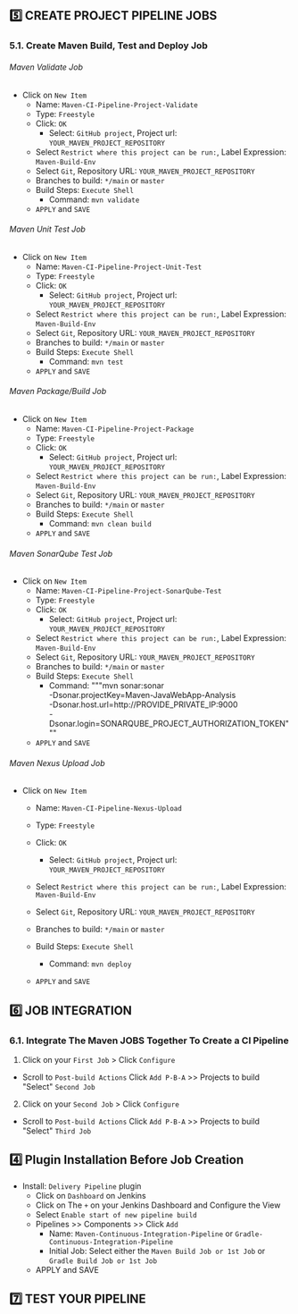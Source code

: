 ## 5️⃣ CREATE PROJECT PIPELINE JOBS

### 5.1. Create Maven Build, Test and Deploy Job
###### Maven Validate Job
- Click on `New Item`
    - Name: `Maven-CI-Pipeline-Project-Validate`
    - Type: `Freestyle`
    - Click: `OK`
        - Select: `GitHub project`, Project url: `YOUR_MAVEN_PROJECT_REPOSITORY`
    - Select `Restrict where this project can be run:`, Label Expression: `Maven-Build-Env`
    - Select `Git`, Repository URL: `YOUR_MAVEN_PROJECT_REPOSITORY`
    - Branches to build: `*/main` or `master`
    - Build Steps: `Execute Shell`
        - Command: `mvn validate`
    - `APPLY` and `SAVE`

###### Maven Unit Test Job
- Click on `New Item`
    - Name: `Maven-CI-Pipeline-Project-Unit-Test`
    - Type: `Freestyle`
    - Click: `OK`
        - Select: `GitHub project`, Project url: `YOUR_MAVEN_PROJECT_REPOSITORY`
    - Select `Restrict where this project can be run:`, Label Expression: `Maven-Build-Env`
    - Select `Git`, Repository URL: `YOUR_MAVEN_PROJECT_REPOSITORY`
    - Branches to build: `*/main` or `master`
    - Build Steps: `Execute Shell`
        - Command: `mvn test`
    - `APPLY` and `SAVE`

###### Maven Package/Build Job
- Click on `New Item`
    - Name: `Maven-CI-Pipeline-Project-Package`
    - Type: `Freestyle`
    - Click: `OK`
        - Select: `GitHub project`, Project url: `YOUR_MAVEN_PROJECT_REPOSITORY`
    - Select `Restrict where this project can be run:`, Label Expression: `Maven-Build-Env`
    - Select `Git`, Repository URL: `YOUR_MAVEN_PROJECT_REPOSITORY`
    - Branches to build: `*/main` or `master`
    - Build Steps: `Execute Shell`
        - Command: `mvn clean build`
    - `APPLY` and `SAVE`

###### Maven SonarQube Test Job
- Click on `New Item`
    - Name: `Maven-CI-Pipeline-Project-SonarQube-Test`
    - Type: `Freestyle`
    - Click: `OK`
        - Select: `GitHub project`, Project url: `YOUR_MAVEN_PROJECT_REPOSITORY`
    - Select `Restrict where this project can be run:`, Label Expression: `Maven-Build-Env`
    - Select `Git`, Repository URL: `YOUR_MAVEN_PROJECT_REPOSITORY`
    - Branches to build: `*/main` or `master`
    - Build Steps: `Execute Shell`
        - Command:
          """mvn sonar:sonar \
                -Dsonar.projectKey=Maven-JavaWebApp-Analysis \
                -Dsonar.host.url=http://PROVIDE_PRIVATE_IP:9000 \
                -Dsonar.login=SONARQUBE_PROJECT_AUTHORIZATION_TOKEN"""
    - `APPLY` and `SAVE`

###### Maven Nexus Upload Job
- Click on `New Item`
    - Name: `Maven-CI-Pipeline-Nexus-Upload`
    - Type: `Freestyle`
    - Click: `OK`
        - Select: `GitHub project`, Project url: `YOUR_MAVEN_PROJECT_REPOSITORY`
    - Select `Restrict where this project can be run:`, Label Expression: `Maven-Build-Env`
    - Select `Git`, Repository URL: `YOUR_MAVEN_PROJECT_REPOSITORY`
    - Branches to build: `*/main` or `master`
    - Build Steps: `Execute Shell`
        - Command: 
          `mvn deploy`
    
    - `APPLY` and `SAVE`

## 6️⃣ JOB INTEGRATION

### 6.1. Integrate The Maven JOBS Together To Create a CI Pipeline
1. Click on your `First Job` > Click `Configure` 
- Scroll to `Post-build Actions` Click `Add P-B-A` >> Projects to build "Select" `Second Job`
2. Click on your `Second Job` > Click `Configure` 
- Scroll to `Post-build Actions` Click `Add P-B-A` >> Projects to build "Select" `Third Job`

## 4️⃣ Plugin Installation Before Job Creation
- Install: `Delivery Pipeline` plugin
    - Click on `Dashboard` on Jenkins
    - Click on The `+` on your Jenkins Dashboard and Configure the View
    - Select ``Enable start of new pipeline build``
    - Pipelines >> Components >> Click `Add`
        - Name: `Maven-Continuous-Integration-Pipeline` or `Gradle-Continuous-Integration-Pipeline`
        - Initial Job: Select either the `Maven Build Job or 1st Job` or `Gradle Build Job or 1st Job`
    - APPLY and SAVE

## 7️⃣ TEST YOUR PIPELINE
